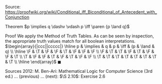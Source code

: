 # 

Source: https://proofwiki.org/wiki/Conditional_iff_Biconditional_of_Antecedent_with_Conjunction

Theorem
$p \implies q \dashv \vdash p \iff \paren {p \land q}$


Proof
We apply the Method of Truth Tables.
As can be seen by inspection, the appropriate truth values match for all boolean interpretations.
$\begin{array}{|ccc||ccccc|} \hline
p & \implies & q & p & \iff & (p & \land & q) \\
\hline
\F & \T & \F & \F & \T & \F & \F & \F \\
\F & \T & \T & \F & \T & \F & \F & \T \\
\T & \F & \F & \T & \F & \T & \F & \F \\
\T & \T & \T & \T & \T & \T & \T & \T \\
\hline
\end{array}$
$\blacksquare$


Sources
2012: M. Ben-Ari: Mathematical Logic for Computer Science (3rd ed.) ... (previous) ... (next): $\S 2.10$: Exercise $2.6$




